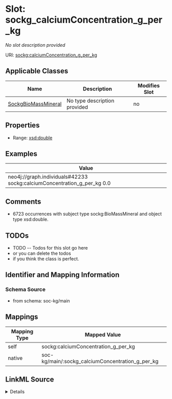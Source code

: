 

# Slot: sockg_calciumConcentration_g_per_kg


_No slot description provided_





URI: [sockg:calciumConcentration_g_per_kg](http://www.semanticweb.org/sockg/ontologies/2024/0/soil-carbon-ontology/calciumConcentration_g_per_kg)



<!-- no inheritance hierarchy -->





## Applicable Classes

| Name | Description | Modifies Slot |
| --- | --- | --- |
| [SockgBioMassMineral](../classes/SockgBioMassMineral.md) | No type description provided |  no  |







## Properties

* Range: [xsd:double](http://www.w3.org/2001/XMLSchema#double)






## Examples

| Value |
| --- |
| neo4j://graph.individuals#42233 sockg:calciumConcentration_g_per_kg 0.0 |

## Comments

* 6723 occurrences with subject type sockg:BioMassMineral and object type xsd:double.

## TODOs

* TODO -- Todos for this slot go here
* or you can delete the todos
* if you think the class is perfect.

## Identifier and Mapping Information







### Schema Source


* from schema: soc-kg/main




## Mappings

| Mapping Type | Mapped Value |
| ---  | ---  |
| self | sockg:calciumConcentration_g_per_kg |
| native | soc-kg/main/:sockg_calciumConcentration_g_per_kg |




## LinkML Source

<details>
```yaml
name: sockg_calciumConcentration_g_per_kg
description: No slot description provided
todos:
- TODO -- Todos for this slot go here
- or you can delete the todos
- if you think the class is perfect.
comments:
- 6723 occurrences with subject type sockg:BioMassMineral and object type xsd:double.
examples:
- value: neo4j://graph.individuals#42233 sockg:calciumConcentration_g_per_kg 0.0
from_schema: soc-kg/main
rank: 1000
slot_uri: sockg:calciumConcentration_g_per_kg
alias: sockg_calciumConcentration_g_per_kg
domain_of:
- sockg_BioMassMineral
range: double

```
</details>